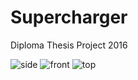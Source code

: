 # Supercharger

Diploma Thesis Project 2016

![side](pictures/side.png)
![front](pictures/front.png)
![top](pictures/top.png)
